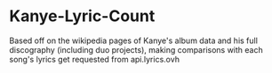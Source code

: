 # Kanye-Lyric-Count
Based off on the wikipedia pages of Kanye's album data and his full discography (including duo projects), making comparisons with each song's lyrics get requested from api.lyrics.ovh
